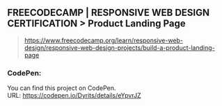 ## FREECODECAMP | RESPONSIVE WEB DESIGN CERTIFICATION > Product Landing Page
> https://www.freecodecamp.org/learn/responsive-web-design/responsive-web-design-projects/build-a-product-landing-page

### CodePen:
You can find this project on CodePen.  
URL: https://codepen.io/Dyrits/details/eYpvrJZ

